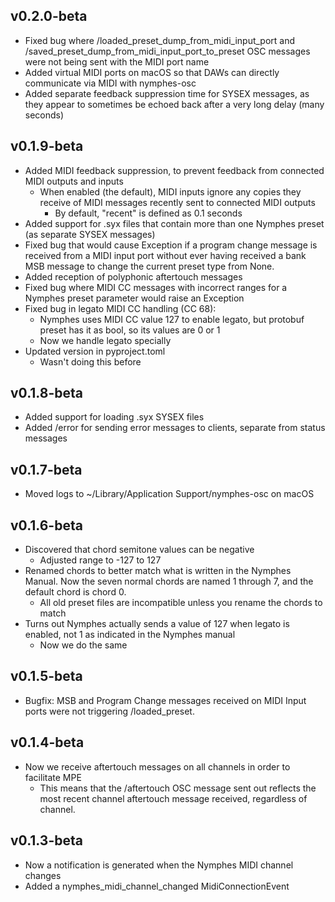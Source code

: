 ## v0.2.0-beta

- Fixed bug where /loaded_preset_dump_from_midi_input_port and /saved_preset_dump_from_midi_input_port_to_preset OSC messages were not being sent with the MIDI port name
- Added virtual MIDI ports on macOS so that DAWs can directly communicate via MIDI with nymphes-osc
- Added separate feedback suppression time for SYSEX messages, as they appear to sometimes be echoed back after a very long delay (many seconds) 


## v0.1.9-beta

- Added MIDI feedback suppression, to prevent feedback from connected MIDI outputs and inputs
  - When enabled (the default), MIDI inputs ignore any copies they receive of MIDI messages recently sent to connected MIDI outputs
    - By default, "recent" is defined as 0.1 seconds
- Added support for .syx files that contain more than one Nymphes preset (as separate SYSEX messages)
- Fixed bug that would cause Exception if a program change message is received from a MIDI input port without ever having received a bank MSB message to change the current preset type from None.
- Added reception of polyphonic aftertouch messages
- Fixed bug where MIDI CC messages with incorrect ranges for a Nymphes preset parameter would raise an Exception
- Fixed bug in legato MIDI CC handling (CC 68):
  - Nymphes uses MIDI CC value 127 to enable legato, but protobuf preset has it as bool, so its values are 0 or 1
  - Now we handle legato specially
- Updated version in pyproject.toml
  - Wasn't doing this before


## v0.1.8-beta

- Added support for loading .syx SYSEX files
- Added /error for sending error messages to clients, separate from status messages


## v0.1.7-beta

- Moved logs to ~/Library/Application Support/nymphes-osc on macOS


## v0.1.6-beta

- Discovered that chord semitone values can be negative
  - Adjusted range to -127 to 127
- Renamed chords to better match what is written in the Nymphes Manual. Now the seven normal chords are named 1 through 7, and the default chord is chord 0.
  - All old preset files are incompatible unless you rename the chords to match
- Turns out Nymphes actually sends a value of 127 when legato is enabled, not 1 as indicated in the Nymphes manual
  - Now we do the same


## v0.1.5-beta

- Bugfix: MSB and Program Change messages received on MIDI Input ports were not triggering /loaded_preset.


## v0.1.4-beta

- Now we receive aftertouch messages on all channels in order to facilitate MPE
  - This means that the /aftertouch OSC message sent out reflects the most recent channel aftertouch message received, regardless of channel.


## v0.1.3-beta

- Now a notification is generated when the Nymphes MIDI channel changes
- Added a nymphes_midi_channel_changed MidiConnectionEvent
